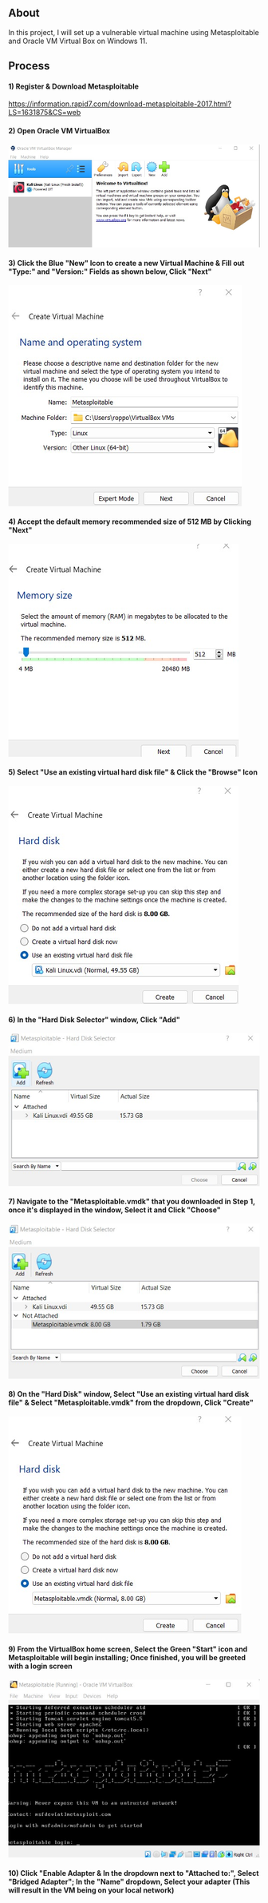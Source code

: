 ## About

In this project, I will set up a vulnerable virtual machine using Metasploitable and Oracle VM Virtual Box on Windows 11. 

## Process
#### 1) Register & Download Metasploitable 
https://information.rapid7.com/download-metasploitable-2017.html?LS=1631875&CS=web

#### 2) Open Oracle VM VirtualBox

![](meta1.jpg)
#### 3) Click the Blue "New" Icon to create a new Virtual Machine & Fill out "Type:" and "Version:" Fields as shown below, Click "Next"

![](meta2.jpg)
#### 4) Accept the default memory recommended size of 512 MB by Clicking "Next"

![](meta3.jpg)
#### 5) Select "Use an existing virtual hard disk file" & Click the "Browse" Icon

![](meta4.jpg)
#### 6) In the "Hard Disk Selector" window, Click "Add"

![](meta5.jpg)
#### 7) Navigate to the "Metasploitable.vmdk" that you downloaded in Step 1, once it's displayed in the window, Select it and Click "Choose"

![](meta6.jpg)
#### 8) On the "Hard Disk" window, Select "Use an existing virtual hard disk file" & Select "Metasploitable.vmdk" from the dropdown, Click "Create"

![](meta7.jpg)
#### 9) From the VirtualBox home screen, Select the Green "Start" icon and Metasploitable will begin installing; Once finished, you will be greeted with a login screen

![](meta10.jpg)
#### 10) Click "Enable Adapter & In the dropdown next to "Attached to:", Select "Bridged Adapter"; In the "Name" dropdown, Select your adapter (This will result in the VM being on your local network) 



